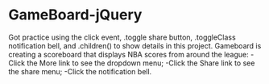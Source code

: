 # GameBoard-jQuery
Got practice using the click event, .toggle share button, .toggleClass notification bell, and .children() to show details in this project. Gameboard is creating a scoreboard that displays NBA scores from around the league: -Click the More link to see the dropdown menu; -Click the Share link to see the share menu; -Click the notification bell.
